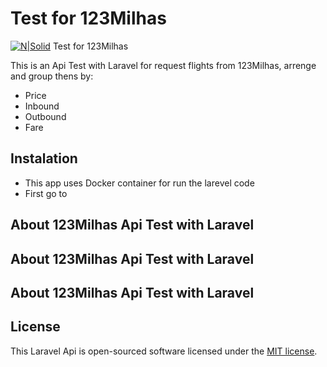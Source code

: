 
# Test for 123Milhas

[![N|Solid](https://123milhas.com/img/logo123.svg)](https://123milhas.com/)
Test for 123Milhas


This is an Api Test with Laravel for request flights from 123Milhas, arrenge and group thens by:
   - Price
   - Inbound
   - Outbound
   - Fare
  
## Instalation

 - This app uses Docker container for run the larevel code
 - First go to 

</p>

## About 123Milhas Api Test with Laravel


</p>

## About 123Milhas Api Test with Laravel



## About 123Milhas Api Test with Laravel


## License

This Laravel Api  is open-sourced software licensed under the [MIT license](https://opensource.org/licenses/MIT).
